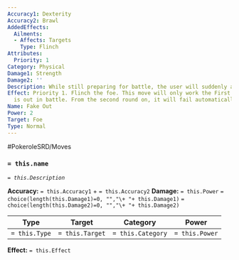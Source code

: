 ```yaml
---
Accuracy1: Dexterity
Accuracy2: Brawl
AddedEffects:
  Ailments:
  - Affects: Targets
    Type: Flinch
Attributes:
  Priority: 1
Category: Physical
Damage1: Strength
Damage2: ''
Description: While still preparing for battle, the user will suddenly attack the foe.
Effect: Priority 1. Flinch the foe. This move will only work the First Round the Pokemon
  is out in battle. From the second round on, it will fail automatically.
Name: Fake Out
Power: 2
Target: Foe
Type: Normal
---
```


#PokeroleSRD/Moves

### `= this.name`
*`= this.Description`*

**Accuracy:** `= this.Accuracy1` + `= this.Accuracy2`
**Damage:** `= this.Power` `= choice(length(this.Damage1)=0, "","\+ "+ this.Damage1)` `= choice(length(this.Damage2)=0, "","\+ "+ this.Damage2)`

| Type          | Target          | Category          | Power          |
| ------------- | --------------- | ----------------  | -------------- |
| `= this.Type` | `= this.Target` | `= this.Category` | `= this.Power` | 

**Effect:** `= this.Effect`
